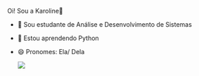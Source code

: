 Oi! Sou a Karoline👋


- 🔭 Sou estudante de Análise e Desenvolvimento de Sistemas
- 🌱 Estou aprendendo Python
- 😄 Pronomes: Ela/ Dela

  <div>
     <a href="https://www.linkedin.com/in/karoline-moraes-pereira-965ab8127" target="_blank"><img src="https://img.shields.io/badge/-LinkedIn-%230077B5?style=for-the-badge&logo=linkedin&logoColor=white" target="_blank"></a> 
  </div>

